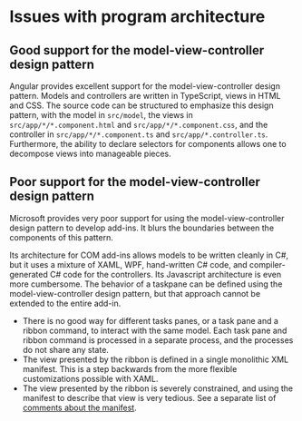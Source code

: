 # Issues with program architecture

## Good support for the model-view-controller design pattern

Angular provides excellent support for the model-view-controller design pattern.  Models and controllers are written in TypeScript, views in HTML and CSS.  The source code can be structured to emphasize this design pattern, with the model in `src/model`, the views in `src/app/*/*.component.html` and `src/app/*/*.component.css`, and the controller in `src/app/*/*.component.ts` and `src/app/*.controller.ts`.  Furthermore, the ability to declare selectors for components allows one to decompose views into manageable pieces.

## Poor support for the model-view-controller design pattern

Microsoft provides very poor support for using the model-view-controller design pattern to develop add-ins.  It blurs the boundaries between the components of this pattern.

Its architecture for COM add-ins allows models to be written cleanly in C#, but it uses a mixture of XAML, WPF, hand-written C# code, and compiler-generated C# code for the controllers.  Its Javascript architecture is even more cumbersome.  The behavior of a taskpane can be defined using the model-view-controller design pattern, but that approach cannot be extended to the entire add-in.

- There is no good way for different tasks panes, or a task pane and a ribbon command, to interact with the same model.  Each task pane and ribbon command is processed in a separate process, and the processes do not share any state.
- The view presented by the ribbon is defined in a single monolithic XML manifest.  This is a step backwards from the more flexible customizations possible with XAML.
- The view presented by the ribbon is severely constrained, and using the manifest to describe that view is very tedious.  See a separate list of [comments about the manifest](Manifest.md).
